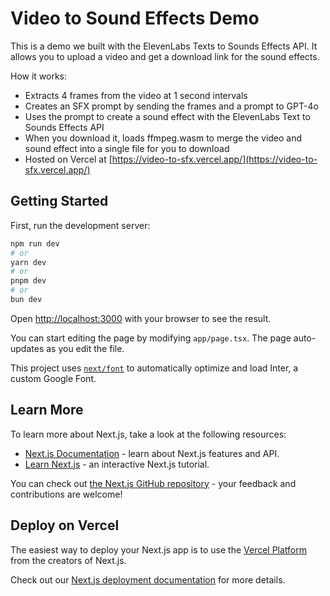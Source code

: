 # Video to Sound Effects Demo

This is a demo we built with the ElevenLabs Texts to Sounds Effects API. It allows you to upload a video and get a download link for the sound effects.

How it works:

- Extracts 4 frames from the video at 1 second intervals
- Creates an SFX prompt by sending the frames and a prompt to GPT-4o
- Uses the prompt to create a sound effect with the ElevenLabs Text to Sounds Effects API
- When you download it, loads ffmpeg.wasm to merge the video and sound effect into a single file for you to download
- Hosted on Vercel at [https://video-to-sfx.vercel.app/](https://video-to-sfx.vercel.app/)

## Getting Started

First, run the development server:

```bash
npm run dev
# or
yarn dev
# or
pnpm dev
# or
bun dev
```

Open [http://localhost:3000](http://localhost:3000) with your browser to see the result.

You can start editing the page by modifying `app/page.tsx`. The page auto-updates as you edit the file.

This project uses [`next/font`](https://nextjs.org/docs/basic-features/font-optimization) to automatically optimize and load Inter, a custom Google Font.

## Learn More

To learn more about Next.js, take a look at the following resources:

- [Next.js Documentation](https://nextjs.org/docs) - learn about Next.js features and API.
- [Learn Next.js](https://nextjs.org/learn) - an interactive Next.js tutorial.

You can check out [the Next.js GitHub repository](https://github.com/vercel/next.js/) - your feedback and contributions are welcome!

## Deploy on Vercel

The easiest way to deploy your Next.js app is to use the [Vercel Platform](https://vercel.com/new?utm_medium=default-template&filter=next.js&utm_source=create-next-app&utm_campaign=create-next-app-readme) from the creators of Next.js.

Check out our [Next.js deployment documentation](https://nextjs.org/docs/deployment) for more details.
